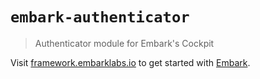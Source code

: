 # `embark-authenticator`

> Authenticator module for Embark's Cockpit

Visit [framework.embarklabs.io](https://framework.embarklabs.io/) to get started with
[Embark](https://github.com/embarklabs/embark).
